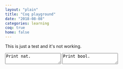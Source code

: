 ```yaml
---
layout: "plain"
title: "Coq playground"
date: "2018-08-08"
categories: learning
coq: true
home: false
---
```


This is just a test and it's not working.

<textarea id="coq-1">
Print nat.
</textarea>


<textarea id="coq-2">
Print bool.
</textarea>
